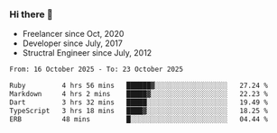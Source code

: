### Hi there 👋

- Freelancer since Oct, 2020
- Developer since July, 2017
- Structral Engineer since July, 2012

<!--START_SECTION:waka-->

```txt
From: 16 October 2025 - To: 23 October 2025

Ruby         4 hrs 56 mins   ██████▓░░░░░░░░░░░░░░░░░░   27.24 %
Markdown     4 hrs 2 mins    █████▓░░░░░░░░░░░░░░░░░░░   22.23 %
Dart         3 hrs 32 mins   █████░░░░░░░░░░░░░░░░░░░░   19.49 %
TypeScript   3 hrs 18 mins   ████▓░░░░░░░░░░░░░░░░░░░░   18.25 %
ERB          48 mins         █░░░░░░░░░░░░░░░░░░░░░░░░   04.44 %
```

<!--END_SECTION:waka-->
